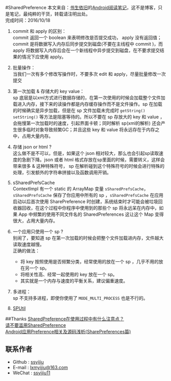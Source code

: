 #SharedPreference
本文来自：[书生依旧](https://github.com/ssyijiu)的[Android阅读笔记](https://github.com/ssyijiu/Android-ReadingNotes)，这不是博客，只是笔记，最纯粹的干货，转载请注明出处。     
完成时间：2016/10/18    

1. commit 和 apply 的区别：  
    commit 返回一个 boolean 来表明修改是否提交成功， apply 没有返回值；commit 是将数据写入内存后同步提交到磁盘(不要在主线程中 commit )，而 apply 将数据写入内存后会在一个新线程中异步提交到磁盘，在不要求提交结果的情况下应使用 apply。   

2. 批量操作：  
    当我们一次有多个修改写操作时，不要多次 edit 和 apply，尽量批量修改一次提交

3. 第一次加载 & 存储大的 key value：  
    sp 底层是以xml方式进行数据存储的，在第一次使用的时候会加载整个文件加载进入内存，接下来的读操作都是内存缓存操作而不是文件操作。sp 在加载的时候确实是异步加载，但是在 sp 文件加载未完成时 `getString()` `setString()` 等方法是阻塞等待的。所以不要在 sp 存放大的 key  和 value ，会拖慢第一次加载时的速度，引起界面卡顿；同时解析 sp(xml的解析) 还会产生很多临时对象导致频繁GC；并且这些 key 和 value 将永远存在于内存之中，占用大量内存。

4. 存储 json or html ?  
    这么做不是不可以，但是，如果这个 json 相对较大，那么也会引起sp读取速度的急剧下降。json 或者 html 格式存放在sp里面的时候，需要转义，这样会带来很多 & 这种特殊符号， sp 在解析碰到这个特殊符号的时候会进行特殊的处理，引发额外的字符串拼接以及函数调用开销。

5. sSharedPrefsCache  
    ContextImpl 有一个 static 的 ArrayMap 变量 `sSharedPrefsCache`，`sSharedPrefsCache` 保存了你应用中所有的 sp ，`sSharedPrefsCache` 在应用启动以后首次使用 SharePreference 时创建，系统结束时才可能会被垃圾回收器回收，在这个过程中你程序中使用到的那些个 sp 将永远呆在内存中，如果 App 中频繁的使用不同文件名的 SharedPreferences 这让这个 Map 变得很大，占用大量内存。

6. 一个应用只使用一个 sp ?  
    别闹了，要知道 sp 在第一次加载的时候会把整个文件加载进内存，文件越大读取速度越慢。  
    正确的做法：  
   - 将 key 按照使用是否频繁分类，经常使用的放在一个 sp ，几乎不用的放在另一个 sp。
   - 将相关性高、经常一起使用的 key 放在一个 sp。
   - 其实就是一个内存与速度的平衡关系，建议偏重速度。

7. 多进程：  
    sp 不支持多进程，即使你使用了 `MODE_MULTI_PROCESS` 也是不行的。

8. [SPUtil](https://github.com/ssyijiu/android-helper/blob/master/utils/SPUtil.java)

##Thanks
[SharedPreference在使用过程中有什么注意点？](https://github.com/ZhaoKaiQiang/AndroidDifficultAnalysis/blob/master/09.SharedPreference%E5%9C%A8%E4%BD%BF%E7%94%A8%E8%BF%87%E7%A8%8B%E4%B8%AD%E6%9C%89%E4%BB%80%E4%B9%88%E6%B3%A8%E6%84%8F%E7%82%B9%EF%BC%9F.md)    
[请不要滥用SharedPreference](http://weishu.me/2016/10/13/sharedpreference-advices/)  
[Android应用Preference相关及源码浅析(SharePreferences篇)](http://blog.csdn.net/yanbober/article/details/47866369)

## 联系作者
- Github : [ssyijiu](https://github.com/ssyijiu)
- E-mail : lxmyijiu@163.com
- WeChat : [ssyijiu11](http://obe5pxv6t.bkt.clouddn.com/weixin.jpg)